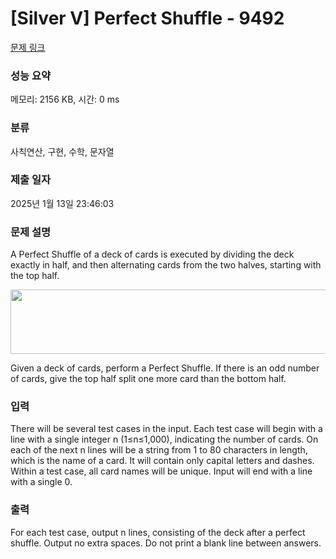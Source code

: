 # [Silver V] Perfect Shuffle - 9492 

[문제 링크](https://www.acmicpc.net/problem/9492) 

### 성능 요약

메모리: 2156 KB, 시간: 0 ms

### 분류

사칙연산, 구현, 수학, 문자열

### 제출 일자

2025년 1월 13일 23:46:03

### 문제 설명

<p>A Perfect Shuffle of a deck of cards is executed by dividing the deck exactly in half, and then alternating cards from the two halves, starting with the top half. </p>

<p><img alt="" src="https://www.acmicpc.net/upload/images2/ps.png" style="height:103px; width:593px"></p>

<p>Given a deck of cards, perform a Perfect Shuffle. If there is an odd number of cards, give the top half split one more card than the bottom half.</p>

### 입력 

 <p>There will be several test cases in the input. Each test case will begin with a line with a single integer n (1≤n≤1,000), indicating the number of cards. On each of the next n lines will be a string from 1 to 80 characters in length, which is the name of a card. It will contain only capital letters and dashes. Within a test case, all card names will be unique. Input will end with a line with a single 0.</p>

### 출력 

 <p>For each test case, output n lines, consisting of the deck after a perfect shuffle. Output no extra spaces. Do not print a blank line between answers.</p>

